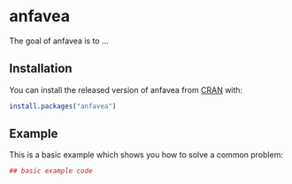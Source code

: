 # anfavea

The goal of anfavea is to ...

## Installation

You can install the released version of anfavea from [CRAN](https://CRAN.R-project.org) with:

``` r
install.packages("anfavea")
```

## Example

This is a basic example which shows you how to solve a common problem:

``` r
## basic example code
```

